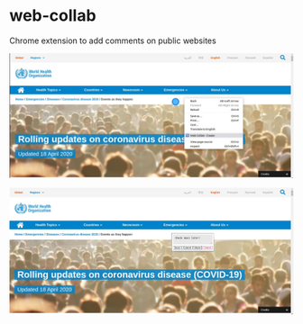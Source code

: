 # web-collab
Chrome extension to add comments on public websites


![Create a marker](https://raw.githubusercontent.com/HashJar/web-collab/dev/demo-images/create-marker.jpg)

![Add a note](https://raw.githubusercontent.com/HashJar/web-collab/dev/demo-images/marker-example.jpg)
